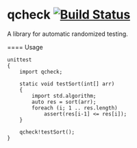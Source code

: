 qcheck [![Build Status](https://travis-ci.org/MartinNowak/qcheck.png?branch=master)](https://travis-ci.org/MartinNowak/qcheck)
====

A library for automatic randomized testing.

==== Usage

```
unittest
{
    import qcheck;

    static void testSort(int[] arr)
    {
        import std.algorithm;
        auto res = sort(arr);
        foreach (i; 1 .. res.length)
            assert(res[i-1] <= res[i]);
    }

    qcheck!testSort();
}
```
